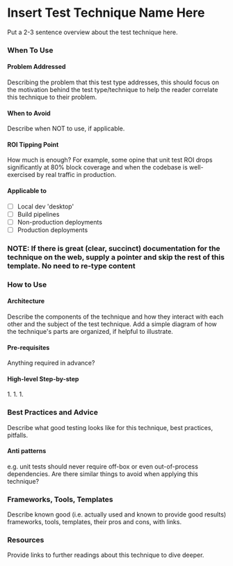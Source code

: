 # Insert Test Technique Name Here

Put a 2-3 sentence overview about the test technique here.

### When To Use <a href="#when-to-use" id="when-to-use"></a>

#### Problem Addressed <a href="#problem-addressed" id="problem-addressed"></a>

Describing the problem that this test type addresses, this should focus on the motivation behind the test type/technique to help the reader correlate this technique to their problem.

#### When to Avoid <a href="#when-to-avoid" id="when-to-avoid"></a>

Describe when NOT to use, if applicable.

#### ROI Tipping Point <a href="#roi-tipping-point" id="roi-tipping-point"></a>

How much is enough? For example, some opine that unit test ROI drops significantly at 80% block coverage and when the codebase is well-exercised by real traffic in production.

#### Applicable to <a href="#applicable-to" id="applicable-to"></a>

* [ ] Local dev 'desktop'
* [ ] Build pipelines
* [ ] Non-production deployments
* [ ] Production deployments

### NOTE: If there is great (clear, succinct) documentation for the technique on the web, supply a pointer and skip the rest of this template. No need to re-type content <a href="#note-if-there-is-great-clear-succinct-documentation-for-the-technique-on-the-web-supply-a-pointer-an" id="note-if-there-is-great-clear-succinct-documentation-for-the-technique-on-the-web-supply-a-pointer-an"></a>

### How to Use <a href="#how-to-use" id="how-to-use"></a>

#### Architecture <a href="#architecture" id="architecture"></a>

Describe the components of the technique and how they interact with each other and the subject of the test technique. Add a simple diagram of how the technique's parts are organized, if helpful to illustrate.

#### Pre-requisites <a href="#pre-requisites" id="pre-requisites"></a>

Anything required in advance?

#### High-level Step-by-step <a href="#high-level-step-by-step" id="high-level-step-by-step"></a>

1\. 1. 1.

### Best Practices and Advice <a href="#best-practices-and-advice" id="best-practices-and-advice"></a>

Describe what good testing looks like for this technique, best practices, pitfalls.

#### Anti patterns <a href="#anti-patterns" id="anti-patterns"></a>

e.g. unit tests should never require off-box or even out-of-process dependencies. Are there similar things to avoid when applying this technique?

### Frameworks, Tools, Templates <a href="#frameworks-tools-templates" id="frameworks-tools-templates"></a>

Describe known good (i.e. actually used and known to provide good results) frameworks, tools, templates, their pros and cons, with links.

### Resources <a href="#resources" id="resources"></a>

Provide links to further readings about this technique to dive deeper.
